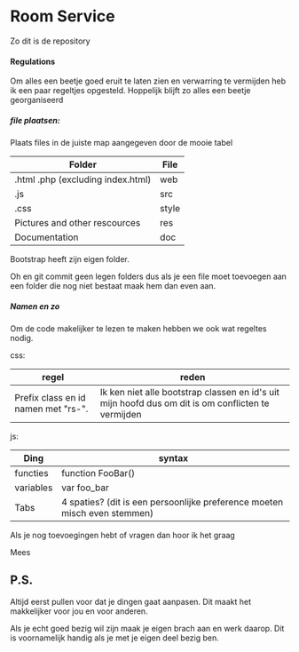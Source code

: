 # Room Service

Zo dit is de repository

#### Regulations

Om alles een beetje goed eruit te laten zien en verwarring te vermijden heb ik een paar regeltjes opgesteld.
Hoppelijk blijft zo alles een beetje georganiseerd

##### file plaatsen:

Plaats files in de juiste map aangegeven door de mooie tabel
 
Folder | File
-------|------
.html .php (excluding index.html) | web
.js | src
.css | style
Pictures and other rescources | res
Documentation | doc

Bootstrap heeft zijn eigen folder.

Oh en git commit geen legen folders dus als je een file moet toevoegen aan een folder die nog niet bestaat maak hem dan even aan.

##### Namen en zo

Om de code makelijker te lezen te maken hebben we ook wat regeltes nodig. 

css:

regel | reden
-------|---------------
Prefix class en id namen met "rs-". | Ik ken niet alle bootstrap classen en id's uit mijn hoofd dus om dit is om conflicten te vermijden

js:

Ding | syntax
-------|------------
functies | function FooBar()
variables | var foo_bar
Tabs | 4 spaties? (dit is een persoonlijke preference moeten misch even stemmen) 

Als je nog toevoegingen hebt of vragen dan hoor ik het graag

Mees

## P.S.

Altijd eerst pullen voor dat je dingen gaat aanpasen. Dit maakt het makkelijker voor jou en voor anderen.

Als je echt goed bezig wil zijn maak je eigen brach aan en werk daarop. Dit is voornamelijk handig als je met je eigen deel bezig ben.
